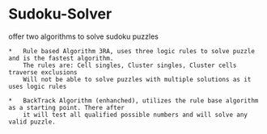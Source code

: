 # Sudoku-Solver

   offer two algorithms to solve sudoku puzzles
  
 	*	Rule based Algorithm 3RA, uses three logic rules to solve puzzle and is the fastest algorithm.
 		The rules are: Cell singles, Cluster singles, Cluster cells traverse exclusions
		Will not be able to solve puzzles with multiple solutions as it uses logic rules
 	 	
 	*	BackTrack Algorithm (enhanched), utilizes the rule base algorithm as a starting point. There after
 		it will test all qualified possible numbers and will solve any valid puzzle.
 
